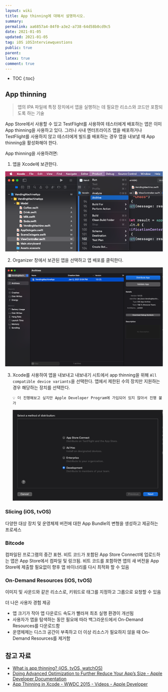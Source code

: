 ```yaml
---
layout: wiki
title: App thinning에 대해서 설명하시오.
summary: 
permalink: aa6857a4-84f0-a3e2-a738-64d58b0cd9c5
date: 2021-01-05
updated: 2021-01-05
tag: iOS iOSInterviewquestions 
public: true
parent: 
latex: true
comment: true
---
```


* TOC
{:toc}

## App thinning

> 앱의 IPA 파일에 특정 장치에서 앱을 실행하는 데 필요한 리소스와 코드만 포함되도록 하는 기술

App Store에서 사용할 수 있고 TestFlight를 사용하여 테스터에게 배포하는 앱은 이미 App thinning을 사용하고 있다. 그러나 사내 엔터프라이즈 앱을 배포하거나 TestFlight를 사용하지 않고 테스터에게 빌드를 배포하는 경우 앱을 내보낼 때 App thinning을 활성화해야 한다. 

App thinning을 사용하려면:

1. 앱을 Xcode에 보관한다.

![Product > Archive](/resource/default/9165a686-6a95-4b6b-abdc-cc69a53a3bde)

2. Organizer 창에서 보관된 앱을 선택하고 앱 배포를 클릭한다.

![Organizer](/resource/default/cf73c9d4-ea43-42e6-ada1-4280b52f972b)

3. Xcode를 사용하여 앱을 내보내고 내보내기 시트에서 app thinning을 위해 `All compatible device variants`을 선택한다. 앱에서 제한된 수의 장치만 지원하는 경우 해당하는 장치를 선택한다.
    ```
    💡 더 진행해보고 싶지만 Apple Developer Program에 가입되어 있지 않아서 진행 불가
    ```
    ![Select a method of distribution](/resource/default/5c3eeed7-1a92-4092-803d-7ce7433bb619)

### Slicing (iOS, tvOS)

다양한 대상 장치 및 운영체제 버전에 대한 App Bundle의 변형을 생성하고 제공하는 프로세스

### Bitcode

컴파일된 프로그램의 중간 표현. 비트 코드가 포함된 App Store Connect에 업로드하는 앱은 App Store에서 컴파일 및 링크됨. 비트 코드를 포함하면 앱의 새 버전을 App Store에 제출할 필요없이 향후 앱 바이너리를 다시 최적화 할 수 있음

### On-Demand Resources (iOS, tvOS)

이미지 및 사운드와 같은 리소스로, 키워드로 태그를 지정하고 그룹으로 요청할 수 있음

더 나은 사용자 경험 제공

- 앱 크기가 작아 앱 다운로드 속도가 빨라져 최초 실행 환경이 개선됨
- 사용자가 앱을 탐색하는 동안 필요에 따라 백그라운드에서 On-Demand Resources를 다운로드함
- 운영체제는 디스크 공간이 부족하고 더 이상 리소스가 필요하지 않을 때 On-Demand Resources를 제거함

## 참고 자료

- [What is app thinning? (iOS, tvOS, watchOS)](https://help.apple.com/xcode/mac/11.0/index.html?localePath=en.lproj#/devbbdc5ce4f)
- [Doing Advanced Optimization to Further Reduce Your App’s Size - Apple Developer Documentation](https://developer.apple.com/documentation/xcode/reducing_your_app_s_size/doing_advanced_optimization_to_further_reduce_your_app_s_size)
- [App Thinning in Xcode - WWDC 2015 - Videos - Apple Developer](https://developer.apple.com/videos/play/wwdc2015/404/)
